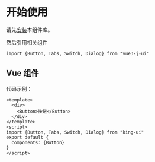 # 开始使用
请先[安装](#/doc/install)本组件库。

然后引用相关组件

```
import {Button, Tabs, Switch, Dialog} from "vue3-j-ui"
```


## Vue 组件

代码示例：

```
<template>
  <div>
    <Button>按钮</Button>
  </div>
</template>
<script>
import {Button, Tabs, Switch, Dialog} from "king-ui"
export default {
  components: {Button}
}
</script>